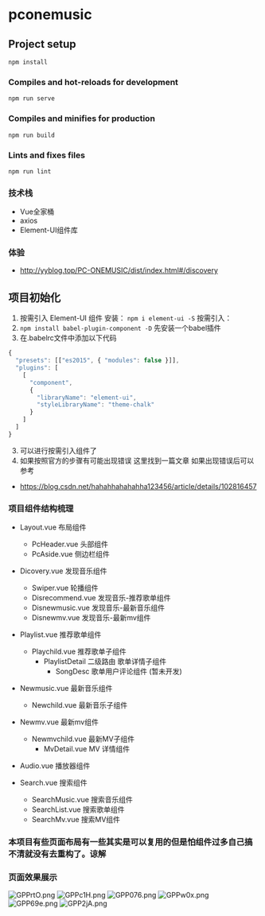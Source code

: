# pconemusic

## Project setup
```
npm install
```

### Compiles and hot-reloads for development
```
npm run serve
```

### Compiles and minifies for production
```
npm run build
```

### Lints and fixes files
```
npm run lint
```

### 技术栈
- Vue全家桶
- axios
- Element-UI组件库

### 体验

- http://yyblog.top/PC-ONEMUSIC/dist/index.html#/discovery


## 项目初始化
1. 按需引入 Element-UI 组件
安装： `npm i element-ui -S`
按需引入：
1. `npm install babel-plugin-component -D`  先安装一个babel插件
2. 在.babelrc文件中添加以下代码
```javascript
{
  "presets": [["es2015", { "modules": false }]],
  "plugins": [
    [
      "component",
      {
        "libraryName": "element-ui",
        "styleLibraryName": "theme-chalk"
      }
    ]
  ]
}
```
3. 可以进行按需引入组件了
4. 如果按照官方的步骤有可能出现错误  这里找到一篇文章 如果出现错误后可以参考 
  - https://blog.csdn.net/hahahhahahahha123456/article/details/102816457


### 项目组件结构梳理
- Layout.vue 布局组件
  - PcHeader.vue 头部组件
  - PcAside.vue 侧边栏组件

- Dicovery.vue 发现音乐组件
  - Swiper.vue 轮播组件
  - Disrecommend.vue 发现音乐-推荐歌单组件
  - Disnewmusic.vue 发现音乐-最新音乐组件
  - Disnewmv.vue 发现音乐-最新mv组件

- Playlist.vue 推荐歌单组件
  - Playchild.vue 推荐歌单子组件
    - PlaylistDetail 二级路由 歌单详情子组件
      - SongDesc 歌单用户评论组件 (暂未开发)

- Newmusic.vue 最新音乐组件
  - Newchild.vue 最新音乐子组件

- Newmv.vue 最新mv组件
  - Newmvchild.vue 最新MV子组件
    - MvDetail.vue MV 详情组件

- Audio.vue 播放器组件

- Search.vue 搜索组件
  - SearchMusic.vue 搜索音乐组件
  - SearchList.vue  搜索歌单组件
  - SearchMv.vue    搜索MV组件

### 本项目有些页面布局有一些其实是可以复用的但是怕组件过多自己搞不清就没有去重构了。谅解

### 页面效果展示

![GPPrtO.png](https://s1.ax1x.com/2020/03/27/GPPrtO.png)
![GPPc1H.png](https://s1.ax1x.com/2020/03/27/GPPc1H.png)
![GPP076.png](https://s1.ax1x.com/2020/03/27/GPP076.png)
![GPPw0x.png](https://s1.ax1x.com/2020/03/27/GPPw0x.png)
![GPP69e.png](https://s1.ax1x.com/2020/03/27/GPP69e.png)
![GPP2jA.png](https://s1.ax1x.com/2020/03/27/GPP2jA.png)